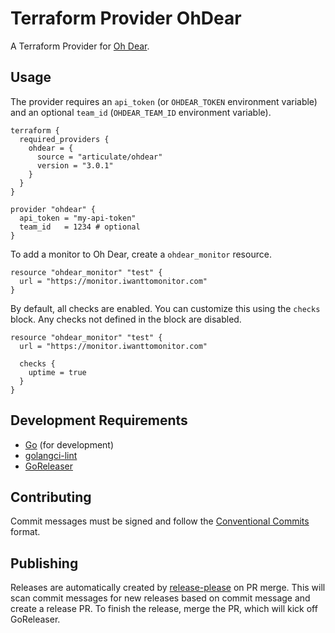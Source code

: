 # Terraform Provider OhDear

A Terraform Provider for [Oh Dear](https://ohdear.app/).

## Usage

The provider requires an `api_token` (or `OHDEAR_TOKEN` environment variable) and
an optional `team_id` (`OHDEAR_TEAM_ID` environment variable).

<!-- x-release-please-start-version -->
```hcl
terraform {
  required_providers {
    ohdear = {
      source = "articulate/ohdear"
      version = "3.0.1"
    }
  }
}

provider "ohdear" {
  api_token = "my-api-token"
  team_id   = 1234 # optional
}
```
<!-- x-release-please-end -->

To add a monitor to Oh Dear, create a `ohdear_monitor` resource.

```hcl
resource "ohdear_monitor" "test" {
  url = "https://monitor.iwanttomonitor.com"
}
```

By default, all checks are enabled. You can customize this using the `checks`
block. Any checks not defined in the block are disabled.

```hcl
resource "ohdear_monitor" "test" {
  url = "https://monitor.iwanttomonitor.com"

  checks {
    uptime = true
  }
}
```

## Development Requirements

* [Go](https://golang.org/doc/install) (for development)
* [golangci-lint](https://golangci-lint.run/)
* [GoReleaser](https://goreleaser.com/)

## Contributing

Commit messages must be signed and follow the [Conventional Commits](https://www.conventionalcommits.org/en/v1.0.0/)
format.

## Publishing

Releases are automatically created by [release-please](https://github.com/googleapis/release-please)
on PR merge. This will scan commit messages for new releases based on commit message
and create a release PR. To finish the release, merge the PR, which will kick off
GoReleaser.
